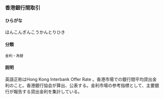 <div style="display:none;">

## [あ行](securities-terms?id=あ行)
## [か行](securities-terms?id=か行)
## [さ行](securities-terms?id=さ行)
## [た行](securities-terms?id=た行)
## [な行](securities-terms?id=な行)
## [は行](securities-terms?id=は行)

</div>

### 香港銀行間取引

#### ひらがな

ほんこんぎんこうかんとりひき

#### 分類

`金利・為替`

#### 説明

英語正称はHong Kong Interbank Offer Rate 。香港市場での銀行間平均貸出金利のこと。香港銀行協会が算出、公表する。金利市場の参考指標として、主要銀行が報告する貸出金利を集計している。

<div style="display:none;">

## [ま行](securities-terms?id=ま行)
## [や行](securities-terms?id=や行)
## [ら行](securities-terms?id=ら行)
## [わ行](securities-terms?id=わ行)
## [英数字・記号](securities-terms?id=英数字・記号)

</div>

